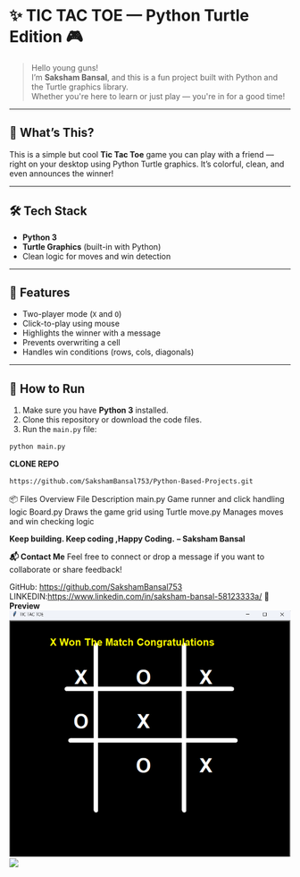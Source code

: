 # ✨ TIC TAC TOE — Python Turtle Edition 🎮

> Hello young guns!  
> I’m **Saksham Bansal**, and this is a fun project built with Python and the Turtle graphics library.  
> Whether you're here to learn or just play — you're in for a good time!

---

## 🧠 What’s This?

This is a simple but cool **Tic Tac Toe** game you can play with a friend — right on your desktop using Python Turtle graphics. It’s colorful, clean, and even announces the winner!

---

## 🛠️ Tech Stack

- **Python 3**
- **Turtle Graphics** (built-in with Python)
- Clean logic for moves and win detection

---

## 🎯 Features

- Two-player mode (`X` and `O`)
- Click-to-play using mouse
- Highlights the winner with a message
- Prevents overwriting a cell
- Handles win conditions (rows, cols, diagonals)

---

## 🚀 How to Run

1. Make sure you have **Python 3** installed.
2. Clone this repository or download the code files.
3. Run the `main.py` file:

```bash
python main.py
```
**CLONE REPO**
```bash
https://github.com/SakshamBansal753/Python-Based-Projects.git
```

📦 Files Overview
File	        Description
main.py	    Game runner and click handling logic
Board.py	  Draws the game grid using Turtle
move.py	     Manages moves and win checking logic

**Keep building. Keep coding ,Happy Coding.**
**– Saksham Bansal**

**📬 Contact Me**
Feel free to connect or drop a message if you want to collaborate or share feedback!

GitHub: https://github.com/SakshamBansal753
LINKEDIN:https://www.linkedin.com/in/saksham-bansal-58123333a/
**📸 Preview**
<img src="https://github.com/SakshamBansal753/Python-Based-Projects/blob/main/TIC%20TAC%20TOE/TIC%20TAC%20TOE%20GAME.png"/>
<img src="https://play-lh.googleusercontent.com/zPxLgj5nvl20ahJV7aFC6S5mD8kii5CEEDj25j1P9CYAfXL9sdDuO-8eES0r4DhJHrU"/>
